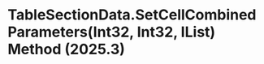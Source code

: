 # TableSectionData.SetCellCombinedParameters(Int32, Int32, IList<TableCellCombinedParameterData>) Method (2025.3)

﻿